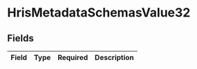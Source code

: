 # HrisMetadataSchemasValue32


## Fields

| Field       | Type        | Required    | Description |
| ----------- | ----------- | ----------- | ----------- |